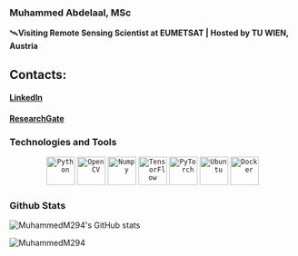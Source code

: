 ### Muhammed Abdelaal, MSc
🛰️**Visiting Remote Sensing Scientist at EUMETSAT | Hosted by TU WIEN, Austria**
## Contacts:

 #### [LinkedIn](https://www.linkedin.com/in/m294/)  
 #### [ResearchGate](https://www.researchgate.net/profile/Muhammed-Abdelaal)


### Technologies and Tools
<div align="center">
<code><img height="50" src="https://user-images.githubusercontent.com/25181517/183423507-c056a6f9-1ba8-4312-a350-19bcbc5a8697.png" alt="Python" title="Python" /></code>
	<code><img height="50" src="https://upload.wikimedia.org/wikipedia/commons/thumb/5/53/OpenCV_Logo_with_text.png/487px-OpenCV_Logo_with_text.png" alt="OpenCV" title="OpenCV" /></code>
	<code><img height="50" src="https://w7.pngwing.com/pngs/134/662/png-transparent-numpy-hd-logo.png" alt="Numpy" title="Numpy" /></code>
	<code><img height="50" src="https://user-images.githubusercontent.com/25181517/223639822-2a01e63a-a7f9-4a39-8930-61431541bc06.png" alt="TensorFlow" title="TensorFlow" /></code>
	<code><img height="50" src="https://miro.medium.com/v2/resize:fit:1034/1*JupRAYk4Q2xyEBWVV4SNyg.jpeg" alt="PyTorch" title="PyTorch" /></code>
	<code><img height="50" src="https://user-images.githubusercontent.com/25181517/186884153-99edc188-e4aa-4c84-91b0-e2df260ebc33.png" alt="Ubuntu" title="Ubuntu" /></code>
	<code><img height="50" src="https://user-images.githubusercontent.com/25181517/117207330-263ba280-adf4-11eb-9b97-0ac5b40bc3be.png" alt="Docker" title="Docker" /></code>
	
</div>










### Github Stats

![MuhammedM294's GitHub stats](https://github-readme-stats-sigma-five.vercel.app/api?username=MuhammedM294&show_icons=true&theme=transparent)
<p><img align="center" src="https://github-readme-streak-stats.herokuapp.com/?user=MuhammedM294&" alt="MuhammedM294" /></p>







